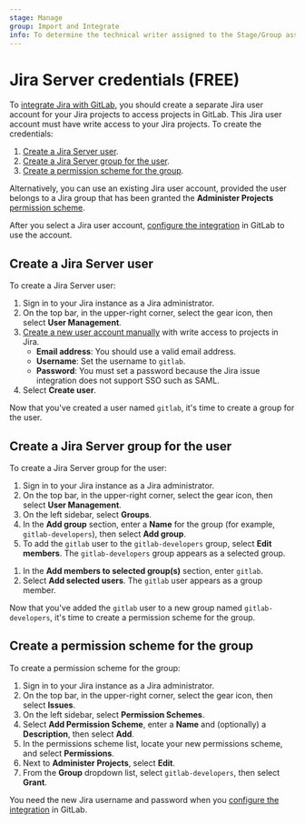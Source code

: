 ```yaml
---
stage: Manage
group: Import and Integrate
info: To determine the technical writer assigned to the Stage/Group associated with this page, see https://about.gitlab.com/handbook/product/ux/technical-writing/#assignments
---
```


# Jira Server credentials **(FREE)**

To [integrate Jira with GitLab](configure.md), you should create a separate Jira user account for your Jira projects
to access projects in GitLab. This Jira user account must have write access to your Jira projects.
To create the credentials:

1. [Create a Jira Server user](#create-a-jira-server-user).
1. [Create a Jira Server group for the user](#create-a-jira-server-group-for-the-user).
1. [Create a permission scheme for the group](#create-a-permission-scheme-for-the-group).

Alternatively, you can use an existing Jira user account, provided the user belongs to a Jira group that
has been granted the **Administer Projects** [permission scheme](#create-a-permission-scheme-for-the-group).

After you select a Jira user account, [configure the integration](configure.md#configure-the-integration) in GitLab to use the account.

## Create a Jira Server user

To create a Jira Server user:

1. Sign in to your Jira instance as a Jira administrator.
1. On the top bar, in the upper-right corner, select the gear icon, then
   select **User Management**.
1. [Create a new user account manually](https://confluence.atlassian.com/adminjiraserver/create-edit-or-remove-a-user-938847025.html#Create,edit,orremoveauser-CreateusersmanuallyinJira) with write access to
   projects in Jira.
   - **Email address**: You should use a valid email address.
   - **Username**: Set the username to `gitlab`.
   - **Password**: You must set a password because the Jira issue integration does not
     support SSO such as SAML.
1. Select **Create user**.

Now that you've created a user named `gitlab`, it's time to create a group for the user.

## Create a Jira Server group for the user

To create a Jira Server group for the user:

1. Sign in to your Jira instance as a Jira administrator.
1. On the top bar, in the upper-right corner, select the gear icon, then
   select **User Management**.
1. On the left sidebar, select **Groups**.
1. In the **Add group** section, enter a **Name** for the group (for example,
   `gitlab-developers`), then select **Add group**.
1. To add the `gitlab` user to the `gitlab-developers` group, select **Edit members**.
   The `gitlab-developers` group appears as a selected group.
<!-- vale gitlab.BadPlurals = NO -->
1. In the **Add members to selected group(s)** section, enter `gitlab`.
1. Select **Add selected users**.
   The `gitlab` user appears as a group member.
<!-- vale gitlab.BadPlurals = YES -->

Now that you've added the `gitlab` user to a new group named `gitlab-developers`,
it's time to create a permission scheme for the group.

## Create a permission scheme for the group

To create a permission scheme for the group:

1. Sign in to your Jira instance as a Jira administrator.
1. On the top bar, in the upper-right corner, select the gear icon, then
   select **Issues**.
1. On the left sidebar, select **Permission Schemes**.
1. Select **Add Permission Scheme**, enter a **Name** and (optionally) a
   **Description**, then select **Add**.
1. In the permissions scheme list, locate your new permissions scheme, and
   select **Permissions**.
1. Next to **Administer Projects**, select **Edit**.
1. From the **Group** dropdown list, select `gitlab-developers`, then select **Grant**.

You need the new Jira username and password when you [configure the integration](configure.md#configure-the-integration) in GitLab.
